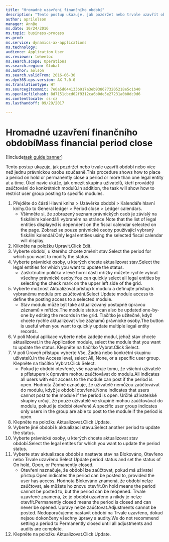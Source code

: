 ```yaml
--- 
title: "Hromadné uzavření finančního období"
description: "Tento postup ukazuje, jak pozdržet nebo trvale uzavřít období nebo více než jednu právnickou osobu současně."
author: aprilolson
manager: AnnBe
ms.date: 10/24/2016
ms.topic: business-process
ms.prod: 
ms.service: dynamics-ax-applications
ms.technology: 
audience: Application User
ms.reviewer: twheeloc
ms.search.scope: Operations
ms.search.region: Global
ms.author: aolson
ms.search.validFrom: 2016-06-30
ms.dyn365.ops.version: AX 7.0.0
ms.translationtype: HT
ms.sourcegitcommit: 7e0a5d044133b917a3eb9386773205218e5c1b40
ms.openlocfilehash: 8d7151cbcd02f9312ca6b0de5e27231a0b0dc9d6
ms.contentlocale: cs-cz
ms.lasthandoff: 09/29/2017

---
```

# <a name="mass-financial-period-close"></a><span data-ttu-id="90aa7-103">Hromadné uzavření finančního období</span><span class="sxs-lookup"><span data-stu-id="90aa7-103">Mass financial period close</span></span>

[!include[task guide banner](../../includes/task-guide-banner.md)]

<span data-ttu-id="90aa7-104">Tento postup ukazuje, jak pozdržet nebo trvale uzavřít období nebo více než jednu právnickou osobu současně.</span><span class="sxs-lookup"><span data-stu-id="90aa7-104">This procedure shows how to place a period on hold or permanently close a period or more than one legal entity at a time.</span></span> <span data-ttu-id="90aa7-105">Úkol navíc ukáže, jak omezit skupinu uživatelů, kteří provádějí zaúčtování do konkrétních modulů.</span><span class="sxs-lookup"><span data-stu-id="90aa7-105">In addition, the task will show how to restrict user group posting to specific modules.</span></span>

1. <span data-ttu-id="90aa7-106">Přejděte do části Hlavní kniha > Uzávěrka období > Kalendáře hlavní knihy.</span><span class="sxs-lookup"><span data-stu-id="90aa7-106">Go to General ledger > Period close > Ledger calendars.</span></span>
    * <span data-ttu-id="90aa7-107">Všimněte si, že zobrazený seznam právnických osob je závislý na fiskálním kalendáři vybraném na stránce.</span><span class="sxs-lookup"><span data-stu-id="90aa7-107">Note that the list of legal entities displayed is dependent on the fiscal calendar selected on the page.</span></span> <span data-ttu-id="90aa7-108">Zobrazí se pouze právnické osoby používající vybraný fiskální kalendář.</span><span class="sxs-lookup"><span data-stu-id="90aa7-108">Only legal entities using the selected fiscal calendar will display.</span></span>  
2. <span data-ttu-id="90aa7-109">Klikněte na položku Upravit.</span><span class="sxs-lookup"><span data-stu-id="90aa7-109">Click Edit.</span></span>
3. <span data-ttu-id="90aa7-110">Vyberte období, u kterého chcete změnit stav.</span><span class="sxs-lookup"><span data-stu-id="90aa7-110">Select the period for which you want to modify the status.</span></span>
4. <span data-ttu-id="90aa7-111">Vyberte právnické osoby, u kterých chcete aktualizovat stav.</span><span class="sxs-lookup"><span data-stu-id="90aa7-111">Select the legal entities for which you want to update the status.</span></span>
    * <span data-ttu-id="90aa7-112">Zaškrtnutím políčka v levé horní části mřížky můžete rychle vybrat všechny právnické osoby.</span><span class="sxs-lookup"><span data-stu-id="90aa7-112">You can quickly select all legal entities  by selecting the check mark on the upper left side of the grid.</span></span>  
5. <span data-ttu-id="90aa7-113">Vyberte možnost Aktualizovat přístup k modulu a definujte přístup k vybranému modulu pro zaúčtování.</span><span class="sxs-lookup"><span data-stu-id="90aa7-113">Select Update module access to define the posting access to a selected module.</span></span>
    * <span data-ttu-id="90aa7-114">Stav modulu může být také aktualizovaný postupně úpravou záznamů v mřížce.</span><span class="sxs-lookup"><span data-stu-id="90aa7-114">The module status can also be updated one-by-one by editing the records in the grid.</span></span> <span data-ttu-id="90aa7-115">Tlačítko je užitečné, když chcete rychle aktualizovat více záznamů právnické osoby.</span><span class="sxs-lookup"><span data-stu-id="90aa7-115">The button is useful when you want to quickly update multiple legal entity records.</span></span>  
6. <span data-ttu-id="90aa7-116">V poli Modul aplikace vyberte nebo zadejte modul, jehož stav chcete aktualizovat.</span><span class="sxs-lookup"><span data-stu-id="90aa7-116">In the Application module, select the module that you want to update the status.</span></span> <span data-ttu-id="90aa7-117">Klepněte na tlačítko Vybrat.</span><span class="sxs-lookup"><span data-stu-id="90aa7-117">Click Select.</span></span>
7. <span data-ttu-id="90aa7-118">V poli Úroveň přístupu vyberte Vše, Žádná nebo konkrétní skupinu uživatelů.</span><span class="sxs-lookup"><span data-stu-id="90aa7-118">In the Access level, select All, None, or a specific user group.</span></span> <span data-ttu-id="90aa7-119">Klepněte na tlačítko Vybrat.</span><span class="sxs-lookup"><span data-stu-id="90aa7-119">Click Select.</span></span>
    * <span data-ttu-id="90aa7-120">Pokud je období otevřené, vše naznačuje tomu, že všichni uživatelé s přístupem k úpravám mohou zaúčtovávat do modulu.</span><span class="sxs-lookup"><span data-stu-id="90aa7-120">All indicates all users with edit access to the module can post if the period is open.</span></span> <span data-ttu-id="90aa7-121">Hodnota Žádné označuje, že uživatelé nemůžou zaúčtovávat do modulu, když je období otevřené.</span><span class="sxs-lookup"><span data-stu-id="90aa7-121">None indicates that users cannot post to the module if the period is open.</span></span> <span data-ttu-id="90aa7-122">Určité uživatelské skupiny určují, že pouze uživatelé ve skupině mohou zaúčtovávat do modulu, pokud je období otevřené.</span><span class="sxs-lookup"><span data-stu-id="90aa7-122">A specific user group indicates only users in the group are able to post to the module if the period is open.</span></span>  
8. <span data-ttu-id="90aa7-123">Klepněte na položku Aktualizovat.</span><span class="sxs-lookup"><span data-stu-id="90aa7-123">Click Update.</span></span>
9. <span data-ttu-id="90aa7-124">Vyberte jiné období k aktualizaci stavu.</span><span class="sxs-lookup"><span data-stu-id="90aa7-124">Select another period to update the status.</span></span>
10. <span data-ttu-id="90aa7-125">Vyberte právnické osoby, u kterých chcete aktualizovat stav období.</span><span class="sxs-lookup"><span data-stu-id="90aa7-125">Select the legal entites for which you want to update the period status.</span></span>
11. <span data-ttu-id="90aa7-126">Vyberte stav aktualizace období a nastavte stav na Blokováno, Otevřeno nebo Trvale uzavřeno.</span><span class="sxs-lookup"><span data-stu-id="90aa7-126">Select Update period status and set the status of On hold, Open, or Permanently closed.</span></span>
    * <span data-ttu-id="90aa7-127">Otevření naznačuje, že období lze zaúčtovat, pokud má uživatel přístup.</span><span class="sxs-lookup"><span data-stu-id="90aa7-127">Open indicates the period can be posted to, provided the user has access.</span></span> <span data-ttu-id="90aa7-128">Hodnota Blokováno znamená, že období nelze zaúčtovat, ale můžete ho znovu otevřít.</span><span class="sxs-lookup"><span data-stu-id="90aa7-128">On hold means the period cannot be posted to, but the period can be reopened.</span></span> <span data-ttu-id="90aa7-129">Trvale uzavřené znamená, že je období uzavřeno a nikdy je nelze otevřít.</span><span class="sxs-lookup"><span data-stu-id="90aa7-129">Permanently closed means the period is closed and can never be opened.</span></span> <span data-ttu-id="90aa7-130">Úpravy nelze zaúčtovat.</span><span class="sxs-lookup"><span data-stu-id="90aa7-130">Adjustments cannot be posted.</span></span> <span data-ttu-id="90aa7-131">Nedoporučujeme nastavit období na Trvale uzavřeno, dokud nejsou dokončeny všechny úpravy a audity.</span><span class="sxs-lookup"><span data-stu-id="90aa7-131">We do not recommend setting a period to Permanently closed until all adjustments and audits are complete.</span></span>  
12. <span data-ttu-id="90aa7-132">Klepněte na položku Aktualizovat.</span><span class="sxs-lookup"><span data-stu-id="90aa7-132">Click Update.</span></span>


